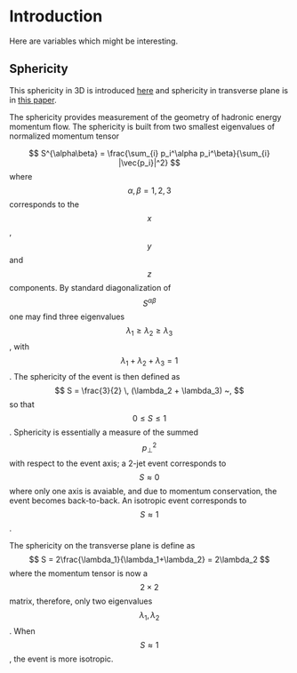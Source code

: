 # Introduction
Here are variables which might be interesting.

## Sphericity
This sphericity in 3D is introduced [here](https://home.fnal.gov/~mrenna/lutp0613man2/node234.html) and sphericity in transverse plane is in [this paper](https://reader.elsevier.com/reader/sd/pii/S0375947414002267?token=06646AB57B2503954DD95502C1ECB78D4E76AE543390C439938F56C08140B4C221239122157077869BB3ED14E06EFE56).

The sphericity provides measurement of the geometry of hadronic energy momentum flow. The sphericity is built from two smallest eigenvalues of normalized momentum tensor

$$
S^{\alpha\beta} =  \frac{\sum_{i} p_i^\alpha p_i^\beta}{\sum_{i} |\vec{p_i}|^2}
$$
where $$\alpha, \beta = 1, 2, 3$$ corresponds to the $$x$$, $$y$$ and $$z$$ components. By standard diagonalization of $$S^{\alpha \beta}$$ one may find three eigenvalues $$\lambda_1 \geq \lambda_2 \geq \lambda_3$$, with $$\lambda_1 + \lambda_2 + \lambda_3 = 1$$. The sphericity of the event is then defined as
$$
S = \frac{3}{2} \, (\lambda_2 + \lambda_3) ~,
$$
so that $$0 \leq S \leq 1$$. Sphericity is essentially a measure of the summed $$p_{\perp}^2$$ with respect to the event axis; a 2-jet event corresponds to $$S \approx 0$$ where only one axis is avaiable, and due to momentum conservation, the event becomes back-to-back. An isotropic event corresponds to $$S \approx 1$$.

The sphericity on the transverse plane is define as
$$
S = 2\frac{\lambda_1}{\lambda_1+\lambda_2} = 2\lambda_2
$$
where the momentum tensor is now a $$2\times 2$$ matrix, therefore, only two eigenvalues $$\lambda_1, \lambda_2$$. When $$S \approx 1$$, the event is more isotropic.
